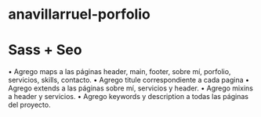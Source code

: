 # anavillarruel-porfolio
# Sass + Seo
•	Agrego maps a las páginas header, main, footer, sobre mí, porfolio, servicios, skills, contacto.
•	Agrego titule correspondiente a cada pagina
•	Agrego extends a las páginas sobre mí, servicios y header. 
•	Agrego mixins a header y servicios.
•	Agrego keywords y description a todas las páginas del proyecto.
